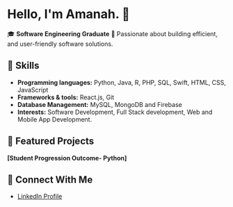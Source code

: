 # Hello, I'm Amanah. 👋

🎓 **Software Engineering Graduate**
🌟 Passionate about building efficient, and user-friendly software solutions.  

## 🚀 Skills
- **Programming languages:** Python, Java, R, PHP, SQL, Swift, HTML, CSS, JavaScript
- **Frameworks & tools:** React.js, Git
- **Database Management:** MySQL, MongoDB and Firebase
- **Interests:** Software Development, Full Stack development, Web and Mobile App Development. 

## 📂 Featured Projects
**[Student Progression Outcome- Python]**

## 🤝 Connect With Me
- [LinkedIn Profile](https://www.linkedin.com/in/amanah-ali-a7536a242/)

<!--
**AmanahAli/AmanahAli** is a ✨ _special_ ✨ repository because its `README.md` (this file) appears on your GitHub profile.


